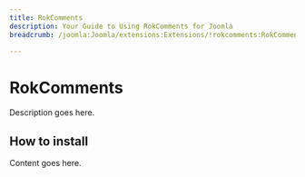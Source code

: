 ```yaml
---
title: RokComments
description: Your Guide to Using RokComments for Joomla
breadcrumb: /joomla:Joomla/extensions:Extensions/!rokcomments:RokComments

---
```


RokComments
======
Description goes here.


How to install
--------------
Content goes here.
